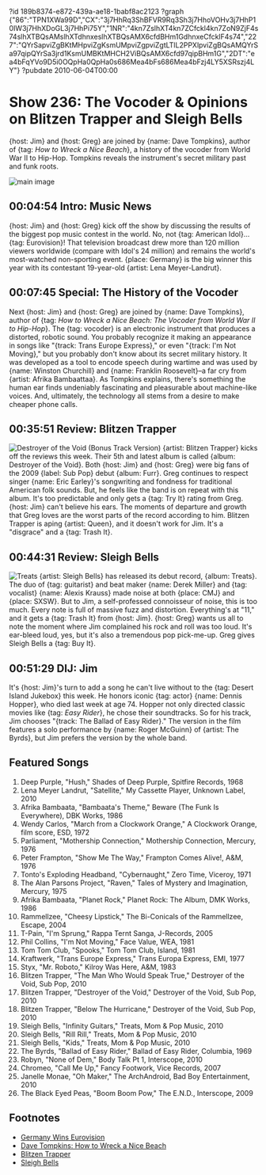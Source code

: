?id 189b8374-e872-439a-ae18-1babf8ac2123
?graph {"86":"TPN1XWa99D","CX":"3j7HhRq3ShBFVR9Rq3Sh3j7HhoVOHv3j7HhP10IW3j7HhXDoGL3j7HhPi75Y","1NR":"4kn7ZslhXT4kn7ZCfckl4kn7ZoN9ZjF4s74slhXTBQsAMslhXTdhnxeslhXTBQsAMX6cfdBHm1GdhnxeCfcklF4s74","227":"QYrSapviZgBKtMHpviZgKsmUMpviZgpviZgtLTlL2PPXlpviZgBQsAMQYrSa97qipQYrSa3jrd1KsmUMBKtMHCH2ViBQsAMX6cfd97qipBHm1G","2DT":"ea4bFqYVo9D5i0OQpHa0QpHa0s686Mea4bFs686Mea4bFzj4LY5XSRszj4LY"}
?pubdate 2010-06-04T00:00

# Show 236: The Vocoder & Opinions on Blitzen Trapper and Sleigh Bells
{host: Jim} and {host: Greg} are joined by {name: Dave Tompkins}, author of {tag: *How to Wreck a Nice Beach*}, a history of the vocoder from World War II to Hip-Hop. Tompkins reveals the instrument's secret military past and funk roots.

![main image](https://static.soundopinions.org/images/2010/vocoder/1.jpg)

## 00:04:54 Intro: Music News
{host: Jim} and {host: Greg} kick off the show by discussing the results of the biggest pop music contest in the world. No, not {tag: American Idol}...{tag: Eurovision}! That television broadcast drew more than 120 million viewers worldwide (compare with Idol's 24 million) and remains the world's most-watched non-sporting event. {place: Germany} is the big winner this year with its contestant 19-year-old {artist: Lena Meyer-Landrut}. 

## 00:07:45 Special: The History of the Vocoder 
Next {host: Jim} and {host: Greg} are joined by {name: Dave Tompkins}, author of {tag: *How to Wreck a Nice Beach: The Vocoder from World War II to Hip-Hop*}. The {tag: vocoder} is an electronic instrument that produces a distorted, robotic sound. You probably recognize it making an appearance in songs like "{track: Trans Europe Express}," or even "{track: I'm Not Moving}," but you probably don't know about its secret military history. It was developed as a tool to encode speech during wartime and was used by {name: Winston Churchill} and {name: Franklin Roosevelt}–a far cry from {artist: Afrika Bambaattaa}. As Tompkins explains, there's something the human ear finds undeniably fascinating and pleasurable about machine-like voices. And, ultimately, the technology all stems from a desire to make cheaper phone calls.

## 00:35:51 Review: Blitzen Trapper
![Destroyer of the Void (Bonus Track Version)](https://static.soundopinions.org/assets/236/1NR0.jpg)
{artist: Blitzen Trapper} kicks off the reviews this week. Their 5th and latest album is called {album: Destroyer of the Void}. Both {host: Jim} and {host: Greg} were big fans of the 2009 {label: Sub Pop} debut {album: Furr}. Greg continues to respect singer {name: Eric Earley}'s songwriting and fondness for traditional American folk sounds. But, he feels like the band is on repeat with this album. It's too predictable and only gets a {tag: Try It} rating from Greg. {host: Jim} can't believe his ears. The moments of departure and growth that Greg loves are the worst parts of the record according to him. Blitzen Trapper is aping {artist: Queen}, and it doesn't work for Jim. It's a "disgrace" and a {tag: Trash It}.

## 00:44:31 Review: Sleigh Bells
![Treats](https://static.soundopinions.org/assets/236/2270.jpg)
{artist: Sleigh Bells} has released its debut record, {album: Treats}. The duo of {tag: guitarist} and beat maker {name: Derek Miller} and {tag: vocalist} {name: Alexis Krauss} made noise at both {place: CMJ} and {place: SXSW}. But to Jim, a self-professed connoisseur of noise, this is too much. Every note is full of massive fuzz and distortion. Everything's at "11," and it gets a {tag: Trash It} from {host: Jim}. {host: Greg} wants us all to note the moment where Jim complained his rock and roll was too loud. It's ear-bleed loud, yes, but it's also a tremendous pop pick-me-up. Greg gives Sleigh Bells a {tag: Buy It}. 

## 00:51:29 DIJ: Jim
It's {host: Jim}'s turn to add a song he can't live without to the {tag: Desert Island Jukebox} this week. He honors iconic {tag: actor} {name: Dennis Hopper}, who died last week at age 74. Hopper not only directed classic movies like {tag: *Easy Rider*}, he chose their soundtracks. So for his track, Jim chooses "{track: The Ballad of Easy Rider}." The version in the film features a solo performance by {name: Roger McGuinn} of {artist: The Byrds}, but Jim prefers the version by the whole band.


## Featured Songs
1. Deep Purple, "Hush," Shades of Deep Purple, Spitfire Records, 1968
2. Lena Meyer Landrut, "Satellite," My Cassette Player, Unknown Label, 2010
3. Afrika Bambaata, "Bambaata's Theme," Beware (The Funk Is Everywhere), DBK Works, 1986
4. Wendy Carlos, "March from a Clockwork Orange," A Clockwork Orange, film score, ESD, 1972
5. Parliament, "Mothership Connection," Mothership Connection, Mercury, 1976
6. Peter Frampton, "Show Me The Way," Frampton Comes Alive!, A&M, 1976
7. Tonto's Exploding Headband, "Cybernaught," Zero Time, Viceroy, 1971
8. The Alan Parsons Project, "Raven," Tales of Mystery and Imagination, Mercury, 1975
9. Afrika Bambaata, "Planet Rock," Planet Rock: The Album, DMK Works, 1986
10. Rammellzee, "Cheesy Lipstick," The Bi-Conicals of the Rammellzee, Escape, 2004
11. T-Pain, "I'm Sprung," Rappa Ternt Sanga, J-Records, 2005
12. Phil Collins, "I'm Not Moving," Face Value, WEA, 1981
13. Tom Tom Club, "Spooks," Tom Tom Club, Island, 1981
14. Kraftwerk, "Trans Europe Express," Trans Europa Express, EMI, 1977
15. Styx, "Mr. Roboto," Kilroy Was Here, A&M, 1983
16. Blitzen Trapper, "The Man Who Would Speak True," Destroyer of the Void, Sub Pop, 2010
17. Blitzen Trapper, "Destroyer of the Void," Destroyer of the Void, Sub Pop, 2010
18. Blitzen Trapper, "Below The Hurricane," Destroyer of the Void, Sub Pop, 2010
19. Sleigh Bells, "Infinity Guitars," Treats, Mom & Pop Music, 2010
20. Sleigh Bells, "Rill Rill," Treats, Mom & Pop Music, 2010
21. Sleigh Bells, "Kids," Treats, Mom & Pop Music, 2010
22. The Byrds, "Ballad of Easy Rider," Ballad of Easy Rider, Columbia, 1969
23. Robyn, "None of Dem," Body Talk Pt 1, Interscope, 2010
24. Chromeo, "Call Me Up," Fancy Footwork, Vice Records, 2007
25. Janelle Monae, "Oh Maker," The ArchAndroid, Bad Boy Entertainment, 2010
26. The Black Eyed Peas, "Boom Boom Pow," The E.N.D., Interscope, 2009

## Footnotes
- [Germany Wins Eurovision](http://content.time.com/time/arts/article/0,8599,1992889,00.html)
- [Dave Tompkins: How to Wreck a Nice Beach](http://howtowreckanicebeach.com/)
- [Blitzen Trapper](http://www.blitzentrapper.net/)
- [Sleigh Bells](http://www.bitterrivals.us/)
